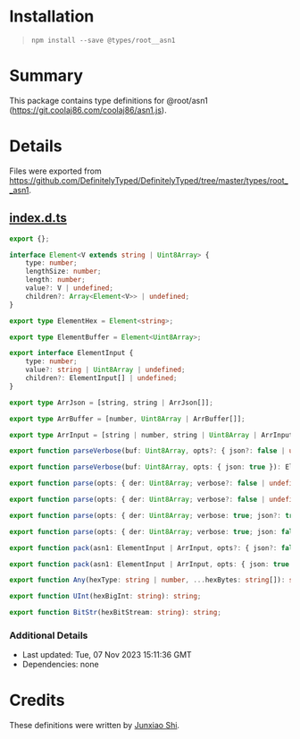 # Installation
> `npm install --save @types/root__asn1`

# Summary
This package contains type definitions for @root/asn1 (https://git.coolaj86.com/coolaj86/asn1.js).

# Details
Files were exported from https://github.com/DefinitelyTyped/DefinitelyTyped/tree/master/types/root__asn1.
## [index.d.ts](https://github.com/DefinitelyTyped/DefinitelyTyped/tree/master/types/root__asn1/index.d.ts)
````ts
export {};

interface Element<V extends string | Uint8Array> {
    type: number;
    lengthSize: number;
    length: number;
    value?: V | undefined;
    children?: Array<Element<V>> | undefined;
}

export type ElementHex = Element<string>;

export type ElementBuffer = Element<Uint8Array>;

export interface ElementInput {
    type: number;
    value?: string | Uint8Array | undefined;
    children?: ElementInput[] | undefined;
}

export type ArrJson = [string, string | ArrJson[]];

export type ArrBuffer = [number, Uint8Array | ArrBuffer[]];

export type ArrInput = [string | number, string | Uint8Array | ArrInput[]];

export function parseVerbose(buf: Uint8Array, opts?: { json?: false | undefined }): ElementBuffer;

export function parseVerbose(buf: Uint8Array, opts: { json: true }): ElementHex;

export function parse(opts: { der: Uint8Array; verbose?: false | undefined; json?: true | undefined }): ArrJson;

export function parse(opts: { der: Uint8Array; verbose?: false | undefined; json: false }): ArrBuffer;

export function parse(opts: { der: Uint8Array; verbose: true; json?: true | undefined }): ElementHex;

export function parse(opts: { der: Uint8Array; verbose: true; json: false }): ElementBuffer;

export function pack(asn1: ElementInput | ArrInput, opts?: { json?: false | undefined }): Uint8Array;

export function pack(asn1: ElementInput | ArrInput, opts: { json: true }): string;

export function Any(hexType: string | number, ...hexBytes: string[]): string;

export function UInt(hexBigInt: string): string;

export function BitStr(hexBitStream: string): string;

````

### Additional Details
 * Last updated: Tue, 07 Nov 2023 15:11:36 GMT
 * Dependencies: none

# Credits
These definitions were written by [Junxiao Shi](https://github.com/yoursunny).
